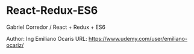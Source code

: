 # React-Redux-ES6
Gabriel Corredor / React + Redux + ES6

Author: Ing Emiliano Ocaris
URL: https://www.udemy.com/user/emiliano-ocariz/